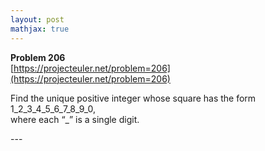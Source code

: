 ```yaml
---
layout: post
mathjax: true
---
```

**Problem 206**  
[https://projecteuler.net/problem=206](https://projecteuler.net/problem=206)

<p>Find the unique positive integer whose square has the form 1_2_3_4_5_6_7_8_9_0,<br /> where each “_” is a single digit.</p>
---
